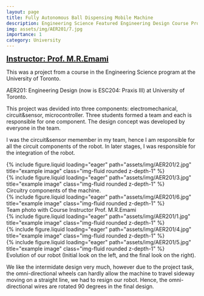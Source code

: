 ```yaml
---
layout: page
title: Fully Autonomous Ball Dispensing Mobile Machine
description: Engineering Science Featured Engineering Design Course Project 2019
img: assets/img/AER201/7.jpg
importance: 1
category: University
---
```


<a href="https://www.utias.utoronto.ca/research-and-centres/aerospace-mechatronics/" target="_blank" style="font-size: 20px; font-weight: bold;">Instructor: Prof. M.R.Emami</a>

This was a project from a course in the Engineering Science program at the University of Toronto. 

AER201: Engineering Design (now is ESC204: Praxis III) at University of Toronto.

This project was devided into three components: electromechanical, circuit&sensor, microcontroller. Three students formed a team and each is responsible for one component. The design concept was developed by everyone in the team.

I was the circuit&sensor memember in my team, hence I am responsible for all the circuit components of the robot. In later stages, I was responsible for the integration of the robot.

<div class="row">
    <div class="col-sm mt-3 mt-md-0">
        {% include figure.liquid loading="eager" path="assets/img/AER201/2.jpg" title="example image" class="img-fluid rounded z-depth-1" %}
    </div>
    <div class="col-sm mt-3 mt-md-0">
        {% include figure.liquid loading="eager" path="assets/img/AER201/3.jpg" title="example image" class="img-fluid rounded z-depth-1" %}
    </div>
</div>
<div class="caption">
        Circuitry components of the machine.
</div>

<div class="row">
    <div class="col-sm mt-3 mt-md-0">
        {% include figure.liquid loading="eager" path="assets/img/AER201/6.jpg" title="example image" class="img-fluid rounded z-depth-1" %}
    </div>
</div>
<div class="caption">
    Team photo with Course Instructor Prof. M.R.Emami
</div>


<div class="row justify-content-sm-center">
    <div class="col-sm-4 mt-3 mt-md-0">
        {% include figure.liquid loading="eager" path="assets/img/AER201/1.jpg" title="example image" class="img-fluid rounded z-depth-1" %}
    </div>
    <div class="col-sm-4 mt-3 mt-md-0">
        {% include figure.liquid loading="eager" path="assets/img/AER201/4.jpg" title="example image" class="img-fluid rounded z-depth-1" %}
    </div>
    <div class="col-sm-4 mt-3 mt-md-0">
        {% include figure.liquid loading="eager" path="assets/img/AER201/5.jpg" title="example image" class="img-fluid rounded z-depth-1" %}
    </div>
</div>
<div class="caption">
    Evolution of our robot (Initial look on the left, and the final look on the right).
</div>

We like the intermidate design very much, however due to the project task, the omni-directional wheels can hardly allow the machine to travel sideway moving on a straight line, we had to resign our robot. Hence, the omni-directional wires are rotated 90 degrees in the final design.